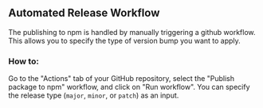 ## Automated Release Workflow

The publishing to npm is handled by manually triggering a github workflow.
This allows you to specify the type of version bump you want to apply.

### How to:

Go to the "Actions" tab of your GitHub repository, select the "Publish package to npm" workflow, and click on "Run workflow". You can specify the release type (`major`, `minor`, or `patch`) as an input.
